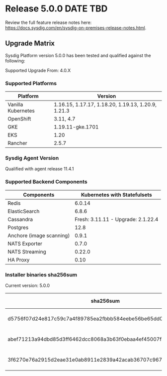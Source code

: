 Release 5.0.0 DATE TBD
===

Review the full feature release notes here: https://docs.sysdig.com/en/sysdig-on-premises-release-notes.html.

Upgrade Matrix
---

Sysdig Platform version 5.0.0 has been tested and qualified against the following:

Supported Upgrade From: 4.0.X

### Supported Platforms

| **Platform** | **Version** |
|---|---|
| Vanilla Kubernetes          | 1.16.15, 1.17.17, 1.18.20, 1.19.13, 1.20.9, 1.21.3 |
| OpenShift                   | 3.11, 4.7 |
| GKE                         | 1.19.11-gke.1701 |
| EKS                         | 1.20 |
| Rancher                     | 2.5.7 |

### Sysdig Agent Version

Qualified with agent release 11.4.1

### Supported Backend Components

| **Components** | **Kubernetes with Statefulsets** |
|---|---|
| Redis                      | 6.0.14 |
| ElasticSearch              | 6.8.6 |
| Cassandra                  | Fresh: 3.11.11 - Upgrade: 2.1.22.4 |
| Postgres                   | 12.8 |
| Anchore (image scanning)   | 0.9.1 |
| NATS Exporter              | 0.7.0 |
| NATS Streaming             | 0.22.0 |
| HA Proxy                   | 0.10 |


### Installer binaries sha256sum

Current version: 5.0.0

| **sha256sum** | **Installer binary ** |
|---|---|
| d5756f07d24e817c59c7a4f89785ea2fbbb584eebe56be65dd0e70c7be7b5c47 | installer-darwin-amd64 |
| abef71213a94dbd85d3ff6462dcc8068a3b63f0ebaa4ef45007f4d60c799d0a0 | installer-linux-amd64 |
| 3f6270e76a2915d2eae31e0ab8911e2839a42acab36707c967dbcfbb2cef7077 | installer-windows-amd64.exe |
